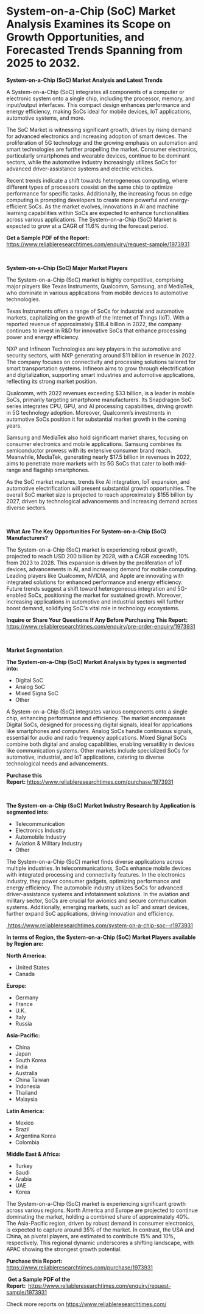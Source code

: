 <p><h1>System-on-a-Chip (SoC) Market Analysis Examines its Scope on Growth Opportunities, and Forecasted Trends Spanning from 2025 to 2032.</h1></p><p><strong>System-on-a-Chip (SoC) Market Analysis and Latest Trends</strong></p>
<p><p>A System-on-a-Chip (SoC) integrates all components of a computer or electronic system onto a single chip, including the processor, memory, and input/output interfaces. This compact design enhances performance and energy efficiency, making SoCs ideal for mobile devices, IoT applications, automotive systems, and more. </p><p>The SoC Market is witnessing significant growth, driven by rising demand for advanced electronics and increasing adoption of smart devices. The proliferation of 5G technology and the growing emphasis on automation and smart technologies are further propelling the market. Consumer electronics, particularly smartphones and wearable devices, continue to be dominant sectors, while the automotive industry increasingly utilizes SoCs for advanced driver-assistance systems and electric vehicles.</p><p>Recent trends indicate a shift towards heterogeneous computing, where different types of processors coexist on the same chip to optimize performance for specific tasks. Additionally, the increasing focus on edge computing is prompting developers to create more powerful and energy-efficient SoCs. As the market evolves, innovations in AI and machine learning capabilities within SoCs are expected to enhance functionalities across various applications. The System-on-a-Chip (SoC) Market is expected to grow at a CAGR of 11.6% during the forecast period.</p></p>
<p><strong>Get a Sample PDF of the Report:&nbsp;</strong> <a href="https://www.reliableresearchtimes.com/enquiry/request-sample/1973931?utm_campaign=2006&utm_medium=2&utm_source=Github&utm_content=ia&utm_term=15012025&utm_id=system-on-a-chip-soc">https://www.reliableresearchtimes.com/enquiry/request-sample/1973931</a></p>
<p>&nbsp;</p>
<p><strong>System-on-a-Chip (SoC) Major Market Players</strong></p>
<p><p>The System-on-a-Chip (SoC) market is highly competitive, comprising major players like Texas Instruments, Qualcomm, Samsung, and MediaTek, who dominate in various applications from mobile devices to automotive technologies.</p><p>Texas Instruments offers a range of SoCs for industrial and automotive markets, capitalizing on the growth of the Internet of Things (IoT). With a reported revenue of approximately $18.4 billion in 2022, the company continues to invest in R&D for innovative SoCs that enhance processing power and energy efficiency.</p><p>NXP and Infineon Technologies are key players in the automotive and security sectors, with NXP generating around $11 billion in revenue in 2022. The company focuses on connectivity and processing solutions tailored for smart transportation systems. Infineon aims to grow through electrification and digitalization, supporting smart industries and automotive applications, reflecting its strong market position.</p><p>Qualcomm, with 2022 revenues exceeding $33 billion, is a leader in mobile SoCs, primarily targeting smartphone manufacturers. Its Snapdragon SoC series integrates CPU, GPU, and AI processing capabilities, driving growth in 5G technology adoption. Moreover, Qualcomm’s investments in automotive SoCs position it for substantial market growth in the coming years.</p><p>Samsung and MediaTek also hold significant market shares, focusing on consumer electronics and mobile applications. Samsung combines its semiconductor prowess with its extensive consumer brand reach. Meanwhile, MediaTek, generating nearly $17.5 billion in revenues in 2022, aims to penetrate more markets with its 5G SoCs that cater to both mid-range and flagship smartphones.</p><p>As the SoC market matures, trends like AI integration, IoT expansion, and automotive electrification will present substantial growth opportunities. The overall SoC market size is projected to reach approximately $155 billion by 2027, driven by technological advancements and increasing demand across diverse sectors.</p></p>
<p>&nbsp;</p>
<p><strong>What Are The Key Opportunities For System-on-a-Chip (SoC) Manufacturers?</strong></p>
<p><p>The System-on-a-Chip (SoC) market is experiencing robust growth, projected to reach USD 200 billion by 2028, with a CAGR exceeding 10% from 2023 to 2028. This expansion is driven by the proliferation of IoT devices, advancements in AI, and increasing demand for mobile computing. Leading players like Qualcomm, NVIDIA, and Apple are innovating with integrated solutions for enhanced performance and energy efficiency. Future trends suggest a shift toward heterogeneous integration and 5G-enabled SoCs, positioning the market for sustained growth. Moreover, increasing applications in automotive and industrial sectors will further boost demand, solidifying SoC's vital role in technology ecosystems.</p></p>
<p><strong>Inquire or Share Your Questions If Any Before Purchasing This Report:</strong> <a href="https://www.reliableresearchtimes.com/enquiry/pre-order-enquiry/1973931?utm_campaign=2006&utm_medium=2&utm_source=Github&utm_content=ia&utm_term=15012025&utm_id=system-on-a-chip-soc">https://www.reliableresearchtimes.com/enquiry/pre-order-enquiry/1973931</a></p>
<p>&nbsp;</p>
<p><strong>Market Segmentation</strong></p>
<p><strong>The System-on-a-Chip (SoC) Market Analysis by types is segmented into:</strong></p>
<p><ul><li>Digital SoC</li><li>Analog SoC</li><li>Mixed Signa SoC</li><li>Other</li></ul></p>
<p><p>A System-on-a-Chip (SoC) integrates various components onto a single chip, enhancing performance and efficiency. The market encompasses Digital SoCs, designed for processing digital signals, ideal for applications like smartphones and computers. Analog SoCs handle continuous signals, essential for audio and radio frequency applications. Mixed Signal SoCs combine both digital and analog capabilities, enabling versatility in devices like communication systems. Other markets include specialized SoCs for automotive, industrial, and IoT applications, catering to diverse technological needs and advancements.</p></p>
<p><strong>Purchase this Report:&nbsp;</strong><a href="https://www.reliableresearchtimes.com/purchase/1973931?utm_campaign=2006&utm_medium=2&utm_source=Github&utm_content=ia&utm_term=15012025&utm_id=system-on-a-chip-soc">https://www.reliableresearchtimes.com/purchase/1973931</a></p>
<p>&nbsp;</p>
<p><strong>The System-on-a-Chip (SoC) Market Industry Research by Application is segmented into:</strong></p>
<p><ul><li>Telecommunication</li><li>Electronics Industry</li><li>Automobile Industry</li><li>Aviation & Military Industry</li><li>Other</li></ul></p>
<p><p>The System-on-a-Chip (SoC) market finds diverse applications across multiple industries. In telecommunications, SoCs enhance mobile devices with integrated processing and connectivity features. In the electronics industry, they power consumer gadgets, optimizing performance and energy efficiency. The automobile industry utilizes SoCs for advanced driver-assistance systems and infotainment solutions. In the aviation and military sector, SoCs are crucial for avionics and secure communication systems. Additionally, emerging markets, such as IoT and smart devices, further expand SoC applications, driving innovation and efficiency.</p></p>
<p><a href="https://www.reliableresearchtimes.com/system-on-a-chip-soc--r1973931?utm_campaign=2006&utm_medium=2&utm_source=Github&utm_content=ia&utm_term=15012025&utm_id=system-on-a-chip-soc">&nbsp;https://www.reliableresearchtimes.com/system-on-a-chip-soc--r1973931</a></p>
<p><strong>In terms of Region, the System-on-a-Chip (SoC) Market Players available by Region are:</strong></p>
<p>
    <p> <strong> North America: </strong>
        <ul>
            <li>United States</li>
            <li>Canada</li>
        </ul>
        </p> 
    <p> <strong> Europe: </strong>
        <ul>
            <li>Germany</li>
            <li>France</li>
            <li>U.K.</li>
            <li>Italy</li>
            <li>Russia</li>
        </ul>
        </p> 
    <p> <strong> Asia-Pacific: </strong>
        <ul>
            <li>China</li>
            <li>Japan</li>
            <li>South Korea</li>
            <li>India</li>
            <li>Australia</li>
            <li>China Taiwan</li>
            <li>Indonesia</li>
            <li>Thailand</li>
            <li>Malaysia</li>
        </ul>
        </p> 
    <p> <strong> Latin America: </strong>
        <ul>
            <li>Mexico</li>
            <li>Brazil</li>
            <li>Argentina Korea</li>
            <li>Colombia</li>
        </ul>
        </p> 
    <p> <strong> Middle East & Africa: </strong>
        <ul>
            <li>Turkey</li>
            <li>Saudi</li>
            <li>Arabia</li>
            <li>UAE</li>
            <li>Korea</li>
        </ul>
    </p>
    </p>
<p><p>The System-on-a-Chip (SoC) market is experiencing significant growth across various regions. North America and Europe are projected to continue dominating the market, holding a combined share of approximately 40%. The Asia-Pacific region, driven by robust demand in consumer electronics, is expected to capture around 35% of the market. In contrast, the USA and China, as pivotal players, are estimated to contribute 15% and 10%, respectively. This regional dynamic underscores a shifting landscape, with APAC showing the strongest growth potential.</p></p>
<p><strong>Purchase this Report: </strong><a href="https://www.reliableresearchtimes.com/purchase/1973931?utm_campaign=2006&utm_medium=2&utm_source=Github&utm_content=ia&utm_term=15012025&utm_id=system-on-a-chip-soc">https://www.reliableresearchtimes.com/purchase/1973931</a></p>
<p>&nbsp;<strong>Get a Sample PDF of the Report:&nbsp;&nbsp;</strong><a href="https://www.reliableresearchtimes.com/enquiry/request-sample/1973931?utm_campaign=2006&utm_medium=2&utm_source=Github&utm_content=ia&utm_term=15012025&utm_id=system-on-a-chip-soc">https://www.reliableresearchtimes.com/enquiry/request-sample/1973931</a></p>
<p><strong></strong></p>
<p>Check more reports on <a href="https://www.reliableresearchtimes.com/?utm_campaign=2006&utm_medium=2&utm_source=Github&utm_content=ia&utm_term=15012025&utm_id=system-on-a-chip-soc">https://www.reliableresearchtimes.com/</a></p>